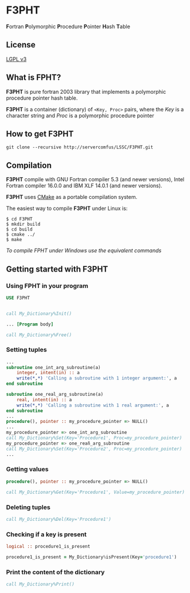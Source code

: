 # F3PHT
**F**ortran **P**olymorphic **P**rocedure **P**ointer **H**ash **T**able

## License

[LGPL v3](http://www.gnu.org/licenses/lgpl-3.0.txt)

## What is FPHT?

**F3PHT** is pure fortran 2003 library that implements a polymorphic procedure pointer hash table.

**F3PHT** is a container (dictionary) of ```<Key, Proc>``` pairs, where the *Key* is a character string and *Proc* is a polymorphic procedure pointer

## How to get F3PHT

```git clone --recursive http://servercomfus/LSSC/F3PHT.git ```

## Compilation

**F3PHT** compile with GNU Fortran compiler 5.3 (and newer versions), Intel Fortran compiler 16.0.0 and IBM XLF 14.0.1 (and newer versions).

**F3PHT** uses [CMake](https://cmake.org/) as a portable compilation system. 

The easiest way to compile **F3PHT** under Linux is:

```
$ cd F3PHT
$ mkdir build
$ cd build
$ cmake ../
$ make
```

*To compile FPHT under Windows use the equivalent commands*

## Getting started with F3PHT


### Using FPHT in your program

```fortran
USE F3PHT


call My_Dictionary%Init()

... [Program body]

call My_Dictionary%Free()
```

### Setting tuples

```fortran
...
subroutine one_int_arg_subroutine(a)
    integer, intent(in) :: a
    write(*,*) 'Calling a subroutine with 1 integer argument:', a
end subroutine

subroutine one_real_arg_subroutine(a)
    real, intent(in) :: a
    write(*,*) 'Calling a subroutine with 1 real argument:', a
end subroutine
...
procedure(), pointer :: my_procedure_pointer => NULL()
...
my_procedure_pointer => one_int_arg_subroutine
call My_Dictionary%Set(Key='Procedure1', Proc=my_procedure_pointer)
my_procedure_pointer => one_reañ_arg_subroutine
call My_Dictionary%Set(Key='Procedure2', Proc=my_procedure_pointer)
...
```

### Getting values

```fortran
procedure(), pointer :: my_procedure_pointer => NULL()

call My_Dictionary%Get(Key='Procedure1', Value=my_procedure_pointer)
```

### Deleting tuples

```fortran
call My_Dictionary%Del(Key='Procedure1')
```

### Checking if a key is present

```fortran
logical :: procedure1_is_present

procedure1_is_present = My_Dictionary%isPresent(Key='procedure1')
```

### Print the content of the dictionary

```fortran
call My_Dictionary%Print()
```


